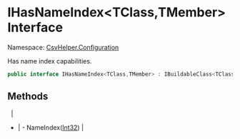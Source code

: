 # IHasNameIndex&lt;TClass,TMember&gt; Interface

Namespace: [CsvHelper.Configuration](/api/CsvHelper.Configuration)

Has name index capabilities.

```cs
public interface IHasNameIndex<TClass,TMember> : IBuildableClass<TClass>
```

## Methods
&nbsp; | &nbsp;
- | -
NameIndex([Int32](https://docs.microsoft.com/en-us/dotnet/api/system.int32)) | 
